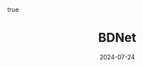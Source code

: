 ---
order: 19
title: BDNet
date: 2024-07-24
categories: [AI & Data Mining, Recommender System]
tags: [Paper Review, Data Mining, RecSys, Collaborative Filtering, Latent Factor Model, Deep Learning, BNN, Bayesian]
math: true
description: >-
    <ul type="square">
    <li><strong>Title</strong>: <a href="https://link.springer.com/article/10.1007/s11704-018-8049-1"><em>Bayesian dual neural networks for recommendation</em></a></li>
    <li><strong>Author</strong>: <em>He et al.</em></li>
    <li><strong>Publisher</strong>: <em>FCS</em></li>
    <li><strong>Published</strong>: <em>2019</em></li>
    </ul>
image:
    path: /_post_refer_img/RecommenderSystem/Thumbnail.jpg
---